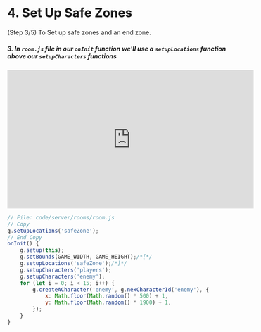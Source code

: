 # 4. Set Up Safe Zones

(Step 3/5) To Set up safe zones and an end zone.

##### 3. In `room.js` file in our `onInit` _function_ we'll use a `setupLocations` _function_ **above** our `setupCharacters` _functions_

<iframe width="560" height="315" src="https://www.youtube.com/embed/Tqm1HhXyGBI" frameborder="0" allow="accelerometer; autoplay; clipboard-write; encrypted-media; gyroscope; picture-in-picture" allowfullscreen></iframe><br>

```javascript
// File: code/server/rooms/room.js
// Copy
g.setupLocations('safeZone');
// End Copy
onInit() {
    g.setup(this);
    g.setBounds(GAME_WIDTH, GAME_HEIGHT);/*[*/
    g.setupLocations('safeZone');/*]*/
    g.setupCharacters('players');
    g.setupCharacters('enemy');
    for (let i = 0; i < 15; i++) {
        g.createACharacter('enemy', g.nexCharacterId('enemy'), {
            x: Math.floor(Math.random() * 500) + 1,
            y: Math.floor(Math.random() * 1900) + 1,
        });
    }
}
```
